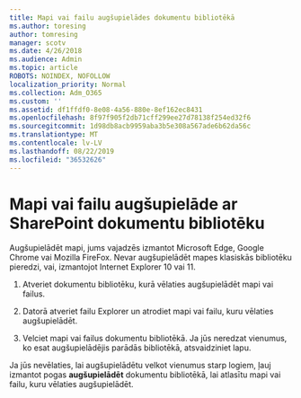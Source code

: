 ```yaml
---
title: Mapi vai failu augšupielādes dokumentu bibliotēkā
ms.author: toresing
author: tomresing
manager: scotv
ms.date: 4/26/2018
ms.audience: Admin
ms.topic: article
ROBOTS: NOINDEX, NOFOLLOW
localization_priority: Normal
ms.collection: Adm_O365
ms.custom: ''
ms.assetid: df1ffdf0-8e08-4a56-880e-8ef162ec8431
ms.openlocfilehash: 8f97f905f2db71cff299ee27d78138f254ed32f6
ms.sourcegitcommit: 1d98db8acb9959aba3b5e308a567ade6b62da56c
ms.translationtype: MT
ms.contentlocale: lv-LV
ms.lasthandoff: 08/22/2019
ms.locfileid: "36532626"
---
```

# <a name="upload-a-folder-or-files-to-a-sharepoint-document-library"></a>Mapi vai failu augšupielāde ar SharePoint dokumentu bibliotēku

Augšupielādēt mapi, jums vajadzēs izmantot Microsoft Edge, Google Chrome vai Mozilla FireFox. Nevar augšupielādēt mapes klasiskās bibliotēku pieredzi, vai, izmantojot Internet Explorer 10 vai 11.
  
1. Atveriet dokumentu bibliotēku, kurā vēlaties augšupielādēt mapi vai failus.
    
2. Datorā atveriet failu Explorer un atrodiet mapi vai failu, kuru vēlaties augšupielādēt.
    
3. Velciet mapi vai failus dokumentu bibliotēkā. Ja jūs neredzat vienumus, ko esat augšupielādējis parādās bibliotēkā, atsvaidziniet lapu. 
    
Ja jūs nevēlaties, lai augšupielādētu velkot vienumus starp logiem, ļauj izmantot pogas **augšupielādēt** dokumentu bibliotēkā, lai atlasītu mapi vai failu, kuru vēlaties augšupielādēt. 
  

